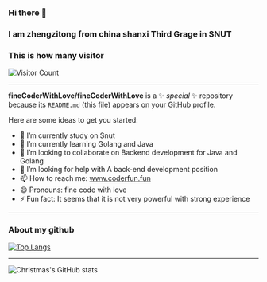 ### Hi there 👋
### I am zhengzitong  from china shanxi Third Grage in  SNUT 
### This is how many visitor
![Visitor Count](https://profile-counter.glitch.me/fineCoderWithLove/count.svg)  
****
**fineCoderWithLove/fineCoderWithLove** is a ✨ _special_ ✨ repository because its `README.md` (this file) appears on your GitHub profile.

Here are some ideas to get you started:

- 🔭 I’m currently study on Snut
- 🌱 I’m currently learning Golang and Java 
- 👯 I’m looking to collaborate on Backend development for Java and Golang
- 🤔 I’m looking for help with A back-end development position
- 📫 How to reach me: www.coderfun.fun
- 😄 Pronouns: fine code with love
- ⚡ Fun fact: It seems that it is not very powerful with strong experience
****
### About my github
[![Top Langs](https://github-readme-stats.vercel.app/api/top-langs/?username=fineCoderWithLove&layout=compact)](https://github.com/fineCoderWithLove/github-readme-stats)  
****
![Christmas's GitHub stats](https://github-readme-stats.vercel.app/api?username=fineCoderWithLove&show_icons=true&theme=tokyonight)

